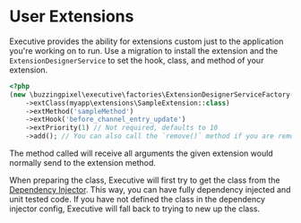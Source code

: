 # User Extensions

Executive provides the ability for extensions custom just to the application you're working on to run. Use a migration to install the extension and the `ExtensionDesignerService` to set the hook, class, and method of your extension.

```php
<?php
(new \buzzingpixel\executive\factories\ExtensionDesignerServiceFactory())->make()
    ->extClass(myapp\extensions\SampleExtension::class)
    ->extMethod('sampleMethod')
    ->extHook('before_channel_entry_update')
    ->extPriority(1) // Not required, defaults to 10
    ->add(); // You can also call the `remove()` method if you are removing an extension.
```

The method called will receive all arguments the given extension would normally send to the extension method.

When preparing the class, Executive will first try to get the class from the [Dependency Injector](dependency-injection.md). This way, you can have fully dependency injected and unit tested code. If you have not defined the class in the dependency injector config, Executive will fall back to trying to new up the class.
